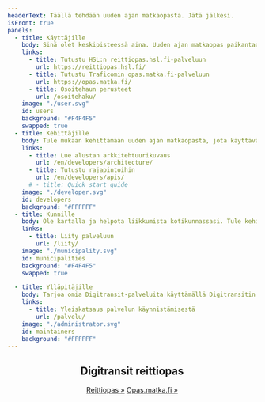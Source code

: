 ```yaml
---
headerText: Täällä tehdään uuden ajan matkaopasta. Jätä jälkesi.
isFront: true
panels:
  - title: Käyttäjille
    body: Sinä olet keskipisteessä aina. Uuden ajan matkaopas paikantaa sijaintisi ja kertoo lähimmät linjat, pysäkit ja reitit täysin reaaliaikaisesti. Reaaliaikaisesti tarkoittaa, että näet bussin tai junan sijainnin ja pysäkkiaikataulut totuudenmukaisina. Turha odottelu on historiaa. Palvelu suodattaa tarpeettoman tiedon ja kertoo, mitä ympärilläsi tapahtuu ja miten pääset sujuvimmin perille. Tulevaisuudessa reaaliaikainen palvelu kattaa koko maan.
    links:
      - title: Tutustu HSL:n reittiopas.hsl.fi-palveluun
        url: https://reittiopas.hsl.fi/
      - title: Tutustu Traficomin opas.matka.fi-palveluun
        url: https://opas.matka.fi/
      - title: Osoitehaun perusteet
        url: /osoitehaku/
    image: "./user.svg"
    id: users
    background: "#F4F4F5"
    swapped: true
  - title: Kehittäjille
    body: Tule mukaan kehittämään uuden ajan matkaopasta, jota käyttävät sadat tuhannet ihmiset joka päivä. Todennäköisesti sinäkin. Voit kehittää koko palvelua tai parantaa vain yhtä sen osaa. Ota koodi käyttöösi, keksi uutta, näytä se muille! Käytössäsi on uusin selainteknologia ja kehitysympäristö tulee nopeasti tutuksi. Kääri hihat ja lataa Digitransit koneellesi. Lähdekoodi on avoin.
    links:
      - title: Lue alustan arkkitehtuurikuvaus
        url: /en/developers/architecture/
      - title: Tutustu rajapintoihin
        url: /en/developers/apis/
      # - title: Quick start guide
    image: "./developer.svg"
    id: developers
    background: "#FFFFFF"
  - title: Kunnille
    body: Ole kartalla ja helpota liikkumista kotikunnassasi. Tule kehittämään uuden ajan matkaopasta ja varmista kotipaikkakuntasi valtakunnallinen näkyvyys. Digitransit on HSL:n, Traficomin ja TVV LMJ Oy:n tarjoama palvelualusta, johon liittyminen on helppoa. Avoimen lähdekoodin ansiosta palvelun kehitystyössä voi olla mukana kuka tahansa asiasta kiinnostunut, mikä todennäköisesti vähentää palvelun virheitä, parantaa sen tietoturvaa ja tarjoaa aina ajantasaista tietoa. Samalla voit varmistaa, että kuntasi reitti- ja aikataulutedot ovat palvelualustan käytössä.
    links:
      - title: Liity palveluun
        url: /liity/
    image: "./municipality.svg"
    id: municipalities
    background: "#F4F4F5"
    swapped: true

  - title: Ylläpitäjille
    body: Tarjoa omia Digitransit-palveluita käyttämällä Digitransitin tuottamia Docker-kontteja ja avoimia lähdekoodikirjastoja.
    links:
      - title: Yleiskatsaus palvelun käynnistämisestä
        url: /palvelu/
    image: "./administrator.svg"
    id: maintainers
    background: "#FFFFFF"
---
```

<div style="text-align: center;">

## Digitransit reittiopas

<span class="large-link">[Reittiopas »](https://reittiopas.hsl.fi)</span>
<span class="large-link">[Opas.matka.fi »](https://opas.matka.fi)</span>

</div>
